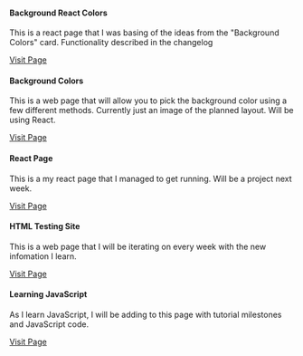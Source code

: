 <html lang="eng">
<head>
    <title>Portfolio Homepage</title>
    <meta charset="utf-8">
  <meta name="viewport" content="width=device-width, initial-scale=1">
  <link rel="stylesheet" href="https://maxcdn.bootstrapcdn.com/bootstrap/4.5.2/css/bootstrap.min.css">
  <script src="https://ajax.googleapis.com/ajax/libs/jquery/3.5.1/jquery.min.js"></script>
  <script src="https://cdnjs.cloudflare.com/ajax/libs/popper.js/1.16.0/umd/popper.min.js"></script>
  <script src="https://maxcdn.bootstrapcdn.com/bootstrap/4.5.2/js/bootstrap.min.js"></script>
 
</head>
  

  <body>
 <div class="card-deck"> 
  <div class="card">
    <div class="card-body">
      <h4 class="card-title">Background React Colors</h4>
      <p class="card-text">This is a react page that I was basing of the ideas from the "Background Colors" card. Functionality described in the changelog</p>
      <a href="https://elliottingey.github.io/colors" class="btn btn-outline-primary" class="btn stretched-link">Visit Page</a>
    </div>
  </div>
     
   <div class="card">
    <div class="card-body">
      <h4 class="card-title">Background Colors</h4>
      <p class="card-text">This is a web page that will allow you to pick the background color using a few different methods. Currently just an image of the planned layout. Will           be using React.</p>
      <a href="https://elliottingey.github.io/Portfolio/backgroundColors" class="btn btn-outline-primary" class="btn stretched-link">Visit Page</a>
    </div>
  </div>
      
  
  <div class="card">
    <div class="card-body">
      <h4 class="card-title">React Page</h4>
      <p class="card-text">This is a my react page that I managed to get running. Will be a project next week.</p>
      <a href="https://elliottingey.github.io/testing" class="btn btn-outline-primary" class="btn stretched-link">Visit Page</a>
    </div>
  </div>
</div>
     
      
<div class="card-deck">
    <div class="card">
    <div class="card-body">
      <h4 class="card-title">HTML Testing Site</h4>
      <p class="card-text">This is a web page that I will be iterating on every week with the new infomation I learn.</p>
      <a href="https://elliottingey.github.io/Portfolio/htmltestingWeek2" class="btn btn-outline-primary" class="btn stretched-link">Visit Page</a>
    </div>
  </div> 
    
  <div class="card">
    <div class="card-body">
      <h4 class="card-title">Learning JavaScript</h4>
      <p class="card-text">As I learn JavaScript, I will be adding to this page with tutorial milestones and JavaScript code.</p>
      <a href="https://elliottingey.github.io/Portfolio/learningJavaScriptWeek2" class="btn btn-outline-primary" class="btn stretched-link">Visit Page</a>
    </div>
  </div>
</div>


  

  
  
  </body>
  </html>
